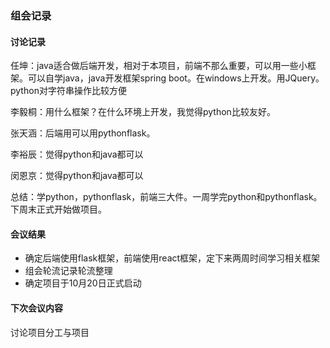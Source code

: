 ### 组会记录

#### 讨论记录

任坤：java适合做后端开发，相对于本项目，前端不那么重要，可以用一些小框架。可以自学java，java开发框架spring boot。在windows上开发。用JQuery。python对字符串操作比较方便

李毅桐：用什么框架？在什么环境上开发，我觉得python比较友好。

张天涵：后端用可以用pythonflask。

李裕辰：觉得python和java都可以

闵恩京：觉得python和java都可以

总结：学python，pythonflask，前端三大件。一周学完python和pythonflask。下周末正式开始做项目。

#### 会议结果

- 确定后端使用flask框架，前端使用react框架，定下来两周时间学习相关框架
- 组会轮流记录轮流整理
- 确定项目于10月20日正式启动

#### 下次会议内容

讨论项目分工与项目





